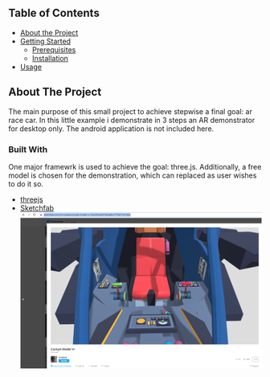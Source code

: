 <!-- TABLE OF CONTENTS -->
## Table of Contents

* [About the Project](#about-the-project)
* [Getting Started](#getting-started)
  * [Prerequisites](#prerequisites)
  * [Installation](#installation)
* [Usage](#usage)


<!-- ABOUT THE PROJECT -->
## About The Project

The main purpose of this small project to achieve stepwise a final goal: ar race car. 
In this little example i demonstrate in 3 steps an AR demonstrator for desktop only. 
The android application is not included here. 

### Built With
One major framewrk is used to achieve the goal: three.js. 
Additionally, a free model is chosen for the demonstration, which can replaced as user wishes to do it so.  
* [threejs](https://threejs.org/)
* [Sketchfab](https://sketchfab.com/3d-models/cockpit-model-vr-33acf5be400740aa85d7738871231962)
![Test Image 1](./readme_pics/sketchfab_model.png)